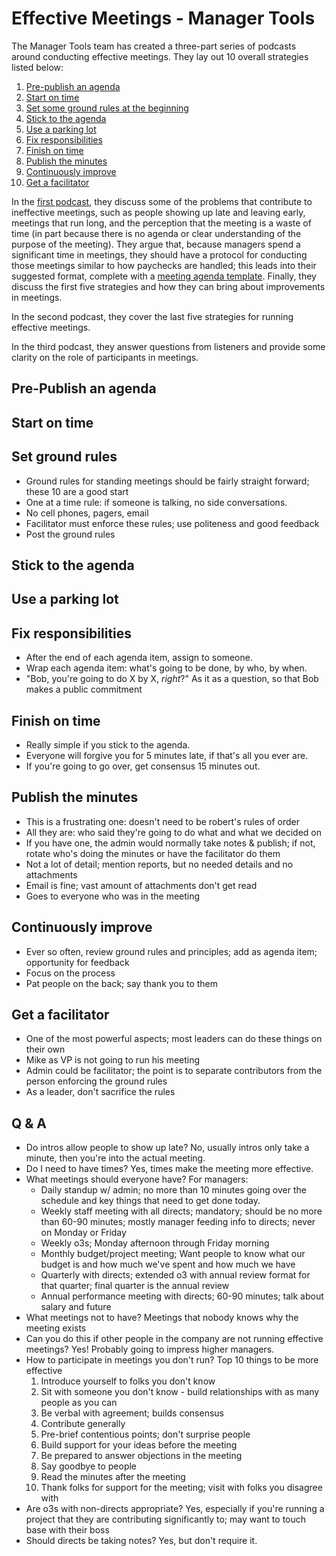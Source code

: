 # Effective Meetings - Manager Tools

The Manager Tools team has created a three-part series of podcasts around conducting effective meetings.  They lay out 10 overall strategies listed below:

1. [Pre-publish an agenda](#pre-publish-an-agenda)
2. [Start on time](#start-on-time)
3. [Set some ground rules at the beginning](#set-ground-rules)
4. [Stick to the agenda](#stick-to-the-agenda)
5. [Use a parking lot](#use-a-parking-lot)
6. [Fix responsibilities](#fix-responsibilities)
7. [Finish on time](#finish-on-time)
8. [Publish the minutes](#publish-the-minutes)
9. [Continuously improve](#continuously-improve)
10. [Get a facilitator](#get-a-facilitator)

In the [first podcast](https://www.manager-tools.com/2005/08/effective-meetings-get-out-of-jail), they discuss some of the problems that contribute to ineffective meetings, such as people showing up late and leaving early, meetings that run long, and the perception that the meeting is a waste of time (in part because there is no agenda or clear understanding of the purpose of the meeting).  They argue that, because managers spend a significant time in meetings, they should have a protocol for conducting those meetings similar to how paychecks are handled; this leads into their suggested format, complete with a [meeting agenda template](https://files.manager-tools.com/files/private/documents/docs/Sample_Agenda.dot?from=drupal).  Finally, they discuss the first five strategies and how they can bring about improvements in meetings.

In the second podcast, they cover the last five strategies for running effective meetings.

In the third podcast, they answer questions from listeners and provide some clarity on the role of participants in meetings.

## Pre-Publish an agenda

## Start on time

## Set ground rules

- Ground rules for standing meetings should be fairly straight forward; these 10 are a good start
- One at a time rule: if someone is talking, no side conversations.
- No cell phones, pagers, email
- Facilitator must enforce these rules; use politeness and good feedback
- Post the ground rules

## Stick to the agenda

## Use a parking lot

## Fix responsibilities

- After the end of each agenda item, assign to someone.
- Wrap each agenda item: what's going to be done, by who, by when.
- "Bob, you're going to do X by X, _right_?" As it as a question, so that Bob makes a public commitment

## Finish on time

- Really simple if you stick to the agenda.
- Everyone will forgive you for 5 minutes late, if that's all you ever are.
- If you're going to go over, get consensus 15 minutes out.

## Publish the minutes

- This is a frustrating one: doesn't need to be robert's rules of order
- All they are: who said they're going to do what and what we decided on
- If you have one, the admin would normally take notes & publish; if not, rotate who's doing the minutes or have the facilitator do them
- Not a lot of detail; mention reports, but no needed details and no attachments
- Email is fine; vast amount of attachments don't get read
- Goes to everyone who was in the meeting

## Continuously improve

- Ever so often, review ground rules and principles; add as agenda item; opportunity for feedback
- Focus on the process
- Pat people on the back; say thank you to them

## Get a facilitator

- One of the most powerful aspects; most leaders can do these things on their own
- Mike as VP is not going to run his meeting
- Admin could be facilitator; the point is to separate contributors from the person enforcing the ground rules
- As a leader, don't sacrifice the rules

## Q & A

- Do intros allow people to show up late?  No, usually intros only take a minute, then you're into the actual meeting.
- Do I need to have times?  Yes, times make the meeting more effective.
- What meetings should everyone have?  For managers:
  - Daily standup w/ admin; no more than 10 minutes going over the schedule and key things that need to get done today.
  - Weekly staff meeting with all directs; mandatory; should be no more than 60-90 minutes; mostly manager feeding info to directs; never on Monday or Friday
  - Weekly o3s; Monday afternoon through Friday morning
  - Monthly budget/project meeting; Want people to know what our budget is and how much we've spent and how much we have
  - Quarterly with directs; extended o3 with annual review format for that quarter; final quarter is the annual review
  - Annual performance meeting with directs; 60-90 minutes; talk about salary and future
- What meetings not to have?  Meetings that nobody knows why the meeting exists
- Can you do this if other people in the company are not running effective meetings?  Yes!  Probably going to impress higher managers.
- How to participate in meetings you don't run?  Top 10 things to be more effective
  1. Introduce yourself to folks you don't know
  2. Sit with someone you don't know - build relationships with as many people as you can
  3. Be verbal with agreement; builds consensus
  4. Contribute generally
  5. Pre-brief contentious points; don't surprise people
  6. Build support for your ideas before the meeting
  7. Be prepared to answer objections in the meeting
  8. Say goodbye to people
  9. Read the minutes after the meeting
  10. Thank folks for support for the meeting; visit with folks you disagree with
- Are o3s with non-directs appropriate?  Yes, especially if you're running a project that they are contributing significantly to; may want to touch base with their boss
- Should directs be taking notes?  Yes, but don't require it.